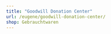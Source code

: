 ```yaml
---
title: "Goodwill Donation Center"
url: /eugene/goodwill-donation-center/
shop: Gebrauchtwaren
---
```

